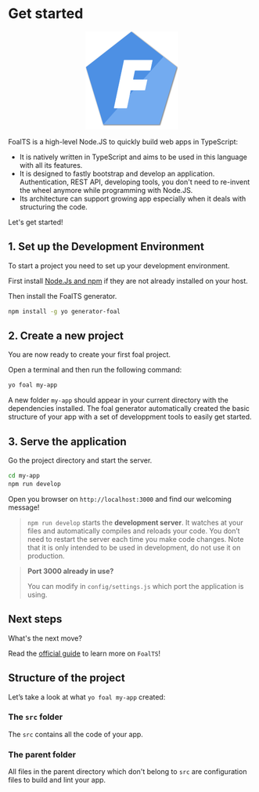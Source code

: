# Get started

<p align="center">
  <a href="https://foalts.org" target="blank">
    <img src="./logo_400.png" alt="Logo" height="200px"/>
  </a>
</p>

FoalTS is a high-level Node.JS to quickly build web apps in TypeScript:
- It is natively written in TypeScript and aims to be used in this language with all its features.
- It is designed to fastly bootstrap and develop an application. Authentication, REST API, developing tools, you don't need to re-invent the wheel anymore while programming with Node.JS.
- Its architecture can support growing app especially when it deals with structuring the code. 

Let's get started!

## 1. Set up the Development Environment

To start a project you need to set up your development environment.

First install [Node.Js and npm](https://nodejs.org/en/download/) if they are not already installed on your host.

Then install the FoalTS generator.

```sh
npm install -g yo generator-foal
```

## 2. Create a new project

You are now ready to create your first foal project.

Open a terminal and then run the following command:

```sh
yo foal my-app
```

A new folder `my-app` should appear in your current directory with the dependencies installed. The foal generator automatically created the basic structure of your app with a set of developpment tools to easily get started.

## 3. Serve the application

Go the project directory and start the server.

```sh
cd my-app
npm run develop
```

Open you browser on `http://localhost:3000` and find our welcoming message!

> `npm run develop` starts the **development server**. It watches at your files and automatically compiles and reloads your code. You don’t need to restart the server each time you make code changes. Note that it is only intended to be used in development, do not use it on production. <!-- See the [8. Build and deploy](./guide/8-build-and-deploy.md) section for more details. -->

> **Port 3000 already in use?**
>
> You can modify in `config/settings.js` which port the application is using.

## Next steps

What's the next move?

Read the [official guide](./guide/1-introduction.md) to learn more on `FoalTS`!

## Structure of the project

Let’s take a look at what `yo foal my-app` created:

### The `src` folder

The `src` contains all the code of your app.

### The parent folder

All files in the parent directory which don't belong to `src` are configuration files to build and lint your app.
